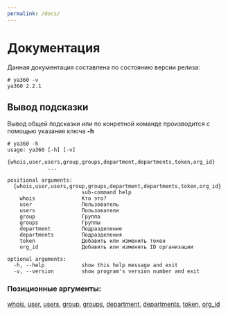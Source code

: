 ```yaml
---
permalink: /docs/
---
```

# Документация

Данная документация составлена по состоянию версии релиза:
```
# ya360 -v
ya360 2.2.1
```

## Вывод подсказки

Вывод общей подсказки или по конретной команде производится с помощью указания ключа **-h**
```
# ya360 -h
usage: ya360 [-h] [-v]
             {whois,user,users,group,groups,department,departments,token,org_id}
             ...

positional arguments:
  {whois,user,users,group,groups,department,departments,token,org_id}
                        sub-command help
    whois               Кто это?
    user                Пользователь
    users               Пользователи
    group               Группа
    groups              Группы
    department          Подразделение
    departments         Подразделения
    token               Добавить или изменить токен
    org_id              Добавить или изменить ID организации

optional arguments:
  -h, --help            show this help message and exit
  -v, --version         show program's version number and exit
```
### Позиционные аргументы:
[whois](/docs/whois/), [user](), [users](), [group](), [groups](), [department](), [departments](), [token](), [org_id]()
